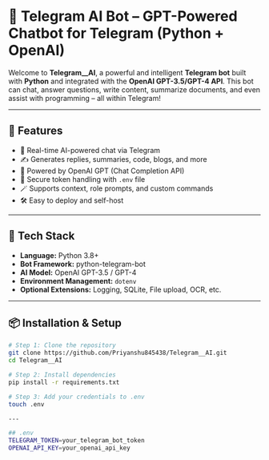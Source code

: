 # 🤖 Telegram AI Bot – GPT-Powered Chatbot for Telegram (Python + OpenAI)

Welcome to **Telegram__AI**, a powerful and intelligent **Telegram bot** built with **Python** and integrated with the **OpenAI GPT-3.5/GPT-4 API**. This bot can chat, answer questions, write content, summarize documents, and even assist with programming – all within Telegram!

---

## 🚀 Features

- 🤖 Real-time AI-powered chat via Telegram
- ✍️ Generates replies, summaries, code, blogs, and more
- 🧠 Powered by OpenAI GPT (Chat Completion API)
- 🔐 Secure token handling with `.env` file
- 🪄 Supports context, role prompts, and custom commands
- 🛠️ Easy to deploy and self-host

---

## 🧰 Tech Stack

- **Language:** Python 3.8+
- **Bot Framework:** python-telegram-bot
- **AI Model:** OpenAI GPT-3.5 / GPT-4
- **Environment Management:** `dotenv`
- **Optional Extensions:** Logging, SQLite, File upload, OCR, etc.

---

## 📦 Installation & Setup

```bash
# Step 1: Clone the repository
git clone https://github.com/Priyanshu845438/Telegram__AI.git
cd Telegram__AI

# Step 2: Install dependencies
pip install -r requirements.txt

# Step 3: Add your credentials to .env
touch .env

---

## .env
TELEGRAM_TOKEN=your_telegram_bot_token
OPENAI_API_KEY=your_openai_api_key

